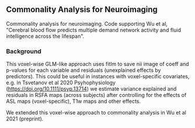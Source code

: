 ## Commonality Analysis for Neuroimaging

Commonality analysis for neuroimaging. Code supporting Wu et al, "Cerebral blood flow predicts multiple demand network activity and fluid intelligence across the lifespan".

### Background
This voxel-wise GLM-like approach uses fitlm to save nii image of coeff and p-values for each variable and residuals (unexplained effects by predictors). This could be useful in instances with voxel-specific covariates, e.g. in Tsvetanov et al 2020 Psyhophysiology (https://doi.org/10.1111/psyp.13714) we estimate variance explained and residuals in RSFA maps (across subjects) after controlling for the effects of ASL maps (voxel-specific), T1w maps and other effects.

We extended this voxel-wise approach to commonality analysis in Wu et al 2021 (preprint).

